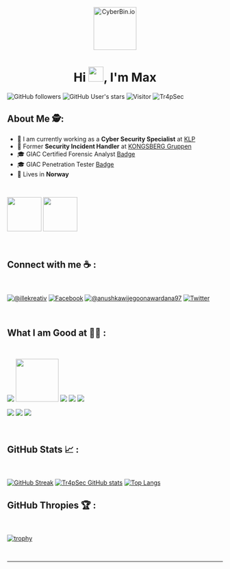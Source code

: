 <div align="center" width="50">
    <img alt="CyberBin.io" src="https://cdn-icons-png.flaticon.com/512/2092/2092654.png" width="100"/>
</div>
<h1 align="center">Hi <img src="https://media.giphy.com/media/hvRJCLFzcasrR4ia7z/giphy.gif" width="35">, I'm Max </h1>

![GitHub followers](https://img.shields.io/github/followers/Tr4pSec?style=social) ![GitHub User's stars](https://img.shields.io/github/stars/Tr4pSec?style=social) ![Visitor](https://visitor-badge.laobi.icu/badge?page_id=Tr4pSec.tr4psec.github.io) <img src="https://komarev.com/ghpvc/?username=Tr4pSec" alt="Tr4pSec" />

## About Me 🕵️:

- 🏢 I am currently working as a **Cyber Security Specialist** at [KLP](https://www.klp.no)
- 🏢 Former **Security Incident Handler** at [KONGSBERG Gruppen](https://www.kongsberg.com/)
- 🎓 GIAC Certified Forensic Analyst [Badge](https://www.credly.com/badges/cfb15015-62be-4fe5-a84a-757404c32c96/public_url) 
- 🎓 GIAC Penetration Tester [Badge](https://www.credly.com/badges/9c99b356-239a-4019-bbea-3e33cd9c87b2/public_url)
- 🏡 Lives in **Norway**

<br>

[<img src="https://images.credly.com/size/110x110/images/7148df07-dff6-44c7-a39e-1db1e295a138/Template_GCFA.png" width="80">](https://www.credly.com/badges/cfb15015-62be-4fe5-a84a-757404c32c96/public_url) [<img src="https://images.credly.com/size/110x110/images/3951004e-93d8-4d99-8ba7-441b7b709454/Template_GPEN.png" width="80">](https://www.credly.com/badges/9c99b356-239a-4019-bbea-3e33cd9c87b2/public_url)

<br>

## Connect with me ☕ :

<br>

[![@illekreativ](https://img.icons8.com/fluency/48/000000/instagram-new.png "Instagram")](https://www.instagram.com/@illekreativ/) [![Facebook](https://img.icons8.com/fluency/48/000000/facebook.png "@shotbymaximilian")](https://www.facebook.com/shotbymaximilian/) [![@anushkawijegoonawardana97](https://img.icons8.com/fluency/48/000000/linkedin.png "LinkedIn")](https://www.linkedin.com/in/maximilian-l%C3%A6rum-483033113/) [![Twitter](https://img.icons8.com/fluency/48/000000/twitter-squared.png "@Tr4pSec")](https://twitter.com/Tr4pSec) 

<br>

## What I am Good at 🧑‍💻 :

<br>

<img src="https://img.icons8.com/color/48/powershell.png"/> <img src="https://upload.wikimedia.org/wikipedia/commons/e/e8/Splunk-Logo.jpg?20170816142847" width="100"/> <img src="https://img.icons8.com/color/48/microsoft.png"/> <img src="https://img.icons8.com/color/48/linux.png"/>  <img src="https://img.icons8.com/color/48/windows-defender.png"/>

<img src="https://img.icons8.com/external-flaticons-lineal-color-flat-icons/48/external-forensics-police-flaticons-lineal-color-flat-icons-3.png"/> <img src="https://img.icons8.com/dusk/48/hacking.png"/> <img src="https://img.icons8.com/external-parzival-1997-outline-color-parzival-1997/48/external-firewall-cybersecurity-and-data-privacy-parzival-1997-outline-color-parzival-1997.png">

<br>

## GitHub Stats 📈 :

<br>

[![GitHub Streak](https://github-readme-streak-stats.herokuapp.com?user=Tr4pSec&theme=algolia&date_format=M%20j%5B%2C%20Y%5D)](https://git.io/streak-stats) [![Tr4pSec GitHub stats](https://github-readme-stats.vercel.app/api?username=Tr4pSec&theme=algolia)](https://github.com/Tr4pSec/github-readme-stats) [![Top Langs](https://github-readme-stats.vercel.app/api/top-langs/?username=Tr4pSec&theme=algolia)](https://github.com/Tr4pSec/github-readme-stats) 
<br>

## GitHub Thropies 🏆 :

<br>

[![trophy](https://github-profile-trophy.vercel.app/?username=Tr4pSec)](https://github.com/Tr4pSec/github-profile-trophy)

<br>


---

